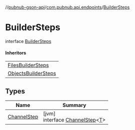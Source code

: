 //[pubnub-gson-api](../../../index.md)/[com.pubnub.api.endpoints](../index.md)/[BuilderSteps](index.md)

# BuilderSteps

interface [BuilderSteps](index.md)

#### Inheritors

| |
|---|
| [FilesBuilderSteps](../../com.pubnub.api.endpoints.files.requiredparambuilder/-files-builder-steps/index.md) |
| [ObjectsBuilderSteps](../../com.pubnub.api.endpoints.objects_api.utils/-objects-builder-steps/index.md) |

## Types

| Name | Summary |
|---|---|
| [ChannelStep](-channel-step/index.md) | [jvm]<br>interface [ChannelStep](-channel-step/index.md)&lt;[T](-channel-step/index.md)&gt; |
